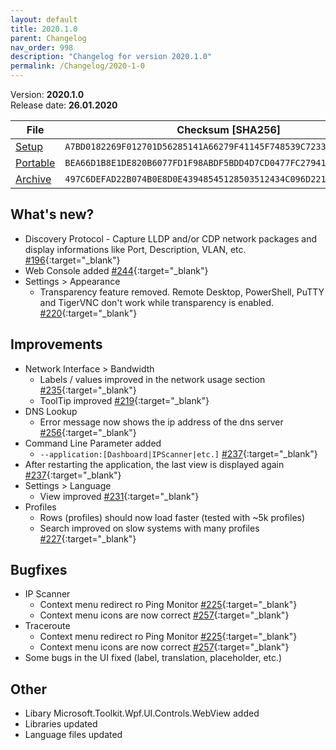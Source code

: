 ```yaml
---
layout: default
title: 2020.1.0
parent: Changelog
nav_order: 998
description: "Changelog for version 2020.1.0"
permalink: /Changelog/2020-1-0
---
```


Version: **2020.1.0** <br />
Release date: **26.01.2020**

| File                                                                                                                       | Checksum [SHA256]                                                  |
| -------------------------------------------------------------------------------------------------------------------------- | ------------------------------------------------------------------ |
| [Setup](https://github.com/BornToBeRoot/NETworkManager/releases/download/2020.1.0/NETworkManager_2020.1.0_Setup.exe)       | `A7BD0182269F012701D56285141A66279F41145F748539C7233C3129BE3765CB` |
| [Portable](https://github.com/BornToBeRoot/NETworkManager/releases/download/2020.1.0/NETworkManager_2020.1.0_Portable.zip) | `BEA66D1B8E1DE820B6077FD1F98ABDF5BDD4D7CD0477FC27941EFED326DCCEAD` |
| [Archive](https://github.com/BornToBeRoot/NETworkManager/releases/download/2020.1.0/NETworkManager_2020.1.0_Archive.zip)   | `497C6DEFAD22B074B0E8D0E43948545128503512434C096D221D2978B1344F91` |

## What's new?

- Discovery Protocol - Capture LLDP and/or CDP network packages and display informations like Port, Description, VLAN, etc. [#196](http://github.com/BornToBeRoot/NETworkManager/issues/196){:target="\_blank"}
- Web Console added [#244](http://github.com/BornToBeRoot/NETworkManager/issues/244){:target="\_blank"}
- Settings > Appearance
  - Transparency feature removed. Remote Desktop, PowerShell, PuTTY and TigerVNC don't work while transparency is enabled. [#220](http://github.com/BornToBeRoot/NETworkManager/issues/220){:target="\_blank"}

## Improvements

- Network Interface > Bandwidth
  - Labels / values improved in the network usage section [#235](http://github.com/BornToBeRoot/NETworkManager/issues/235){:target="\_blank"}
  - ToolTip improved [#219](http://github.com/BornToBeRoot/NETworkManager/issues/219){:target="\_blank"}
- DNS Lookup
  - Error message now shows the ip address of the dns server [#256](http://github.com/BornToBeRoot/NETworkManager/issues/256){:target="\_blank"}
- Command Line Parameter added
  - `--application:[Dashboard|IPScanner|etc.]` [#237](http://github.com/BornToBeRoot/NETworkManager/issues/237){:target="\_blank"}
- After restarting the application, the last view is displayed again [#237](http://github.com/BornToBeRoot/NETworkManager/issues/237){:target="\_blank"}
- Settings > Language
  - View improved [#231](http://github.com/BornToBeRoot/NETworkManager/issues/231){:target="\_blank"}
- Profiles
  - Rows (profiles) should now load faster (tested with ~5k profiles)
  - Search improved on slow systems with many profiles [#227](http://github.com/BornToBeRoot/NETworkManager/issues/227){:target="\_blank"}

## Bugfixes

- IP Scanner
  - Context menu redirect ro Ping Monitor [#225](http://github.com/BornToBeRoot/NETworkManager/issues/225){:target="\_blank"}
  - Context menu icons are now correct [#257](http://github.com/BornToBeRoot/NETworkManager/issues/257){:target="\_blank"}
- Traceroute
  - Context menu redirect ro Ping Monitor [#225](http://github.com/BornToBeRoot/NETworkManager/issues/225){:target="\_blank"}
  - Context menu icons are now correct [#257](http://github.com/BornToBeRoot/NETworkManager/issues/257){:target="\_blank"}
- Some bugs in the UI fixed (label, translation, placeholder, etc.)

## Other

- Libary Microsoft.Toolkit.Wpf.UI.Controls.WebView added
- Libraries updated
- Language files updated
